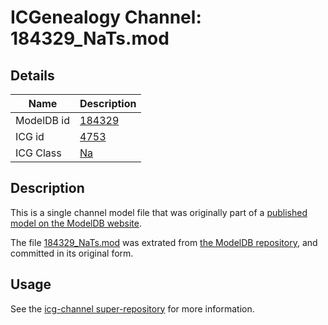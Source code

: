 # ICGenealogy Channel: 184329\_NaTs.mod

## Details

Name | Description
---- | -----------
ModelDB id | [184329](http://senselab.med.yale.edu/ModelDB/ShowModel.cshtml?model=184329)
ICG id | [4753](http://icg.neurotheory.ox.ac.uk/channels/2/4753)
ICG Class | [Na](http://icg.neurotheory.ox.ac.uk/channels/2)

## Description

This is a single channel model file that was originally part of a [published model on the ModelDB website](http://senselab.med.yale.edu/mModelDB/ShowModel.cshtml?model=184329).

The file [184329\_NaTs.mod](184329_NaTs.mod) was extrated from [the ModelDB repository](http://senselab.med.yale.edu/ModelDB/ShowModel.cshtml?model=184329), and committed in its original form.

## Usage

See the [icg-channel super-repository](https://github.com/icgenealogy/icg-channels) for more information.